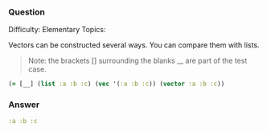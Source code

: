 ### Question

Difficulty:	Elementary
Topics:	


Vectors can be constructed several ways. You can compare them with lists. 

> Note: the brackets [] surrounding the blanks __ are part of the test case.

```clojure
(= [__] (list :a :b :c) (vec '(:a :b :c)) (vector :a :b :c))
```

### Answer

```clojure
:a :b :c
```
